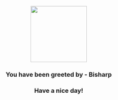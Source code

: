 <p align="center">
    <img src="https://raw.githubusercontent.com/PokeAPI/sprites/master/sprites/pokemon/625.png" width="150" height="150">
</p>
<h3 align="center">You have been greeted by - <b>Bisharp</b></h3>
<h3 align="center">Have a nice day!</h3>
